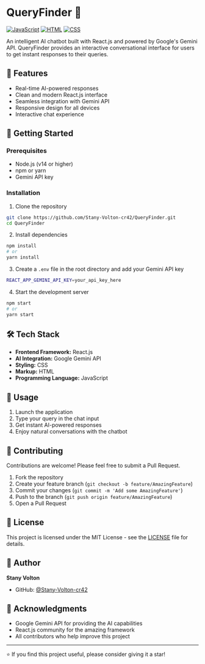 # QueryFinder 🤖

[![JavaScript](https://img.shields.io/badge/JavaScript-93%25-yellow)](https://github.com/Stany-Volton-cr42/QueryFinder)
[![HTML](https://img.shields.io/badge/HTML-3.6%25-orange)](https://github.com/Stany-Volton-cr42/QueryFinder)
[![CSS](https://img.shields.io/badge/CSS-3.4%25-blue)](https://github.com/Stany-Volton-cr42/QueryFinder)

An intelligent AI chatbot built with React.js and powered by Google's Gemini API. QueryFinder provides an interactive conversational interface for users to get instant responses to their queries.

## 🌟 Features

- Real-time AI-powered responses
- Clean and modern React.js interface
- Seamless integration with Gemini API
- Responsive design for all devices
- Interactive chat experience

## 🚀 Getting Started

### Prerequisites

- Node.js (v14 or higher)
- npm or yarn
- Gemini API key

### Installation

1. Clone the repository
```bash
git clone https://github.com/Stany-Volton-cr42/QueryFinder.git
cd QueryFinder
```

2. Install dependencies
```bash
npm install
# or
yarn install
```

3. Create a `.env` file in the root directory and add your Gemini API key
```bash
REACT_APP_GEMINI_API_KEY=your_api_key_here
```

4. Start the development server
```bash
npm start
# or
yarn start
```

## 🛠️ Tech Stack

- **Frontend Framework:** React.js
- **AI Integration:** Google Gemini API
- **Styling:** CSS
- **Markup:** HTML
- **Programming Language:** JavaScript

## 📱 Usage

1. Launch the application
2. Type your query in the chat input
3. Get instant AI-powered responses
4. Enjoy natural conversations with the chatbot

## 🤝 Contributing

Contributions are welcome! Please feel free to submit a Pull Request.

1. Fork the repository
2. Create your feature branch (`git checkout -b feature/AmazingFeature`)
3. Commit your changes (`git commit -m 'Add some AmazingFeature'`)
4. Push to the branch (`git push origin feature/AmazingFeature`)
5. Open a Pull Request

## 📄 License

This project is licensed under the MIT License - see the [LICENSE](LICENSE) file for details.

## 👤 Author

**Stany Volton**
- GitHub: [@Stany-Volton-cr42](https://github.com/Stany-Volton-cr42)

## 🙏 Acknowledgments

- Google Gemini API for providing the AI capabilities
- React.js community for the amazing framework
- All contributors who help improve this project

---

⭐️ If you find this project useful, please consider giving it a star!
